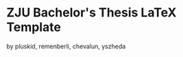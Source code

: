 ZJU Bachelor's Thesis LaTeX Template
====================================
by pluskid, remenberli, chevalun, yszheda
